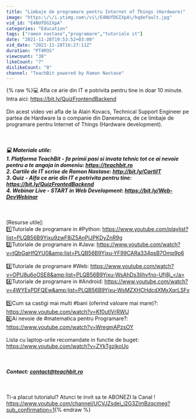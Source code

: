 ```yaml
---
title: "Limbaje de programare pentru Internet of Things (Hardware)"
image: "https:\/\/i.ytimg.com\/vi\/E4NUfDGIXpA\/hqdefault.jpg"
vid_id: "E4NUfDGIXpA"
categories: "Education"
tags: ["ramon nastase","programare","tutoriale it"]
date: "2021-11-28T19:53:52+03:00"
vid_date: "2021-11-28T16:27:11Z"
duration: "PT4M3S"
viewcount: "38"
likeCount: "7"
dislikeCount: "0"
channel: "TeachBit powered by Ramon Nastase"
---
```

{% raw %}💻 Afla ce arie din IT e potrivita pentru tine in doar 10 minute. Intra aici: <a rel="nofollow" target="blank" href="https://bit.ly/QuizFrontendBackend">https://bit.ly/QuizFrontendBackend</a><br /><br />Din acest video vei afla de la Alain Kovacs, Technical Support Engineer pe partea de Hardware la o companie din Danemarca, de ce limbaje de programare pentru Internet of Things (Hardware development).<br /><br />***********************************<br /><br />💻 Materiale utile:<br />1. Platforma TeachBit - fa primii pasi si invata tehnic tot ce ai nevoie pentru a te angaja in domeniu: <a rel="nofollow" target="blank" href="https://teachbit.ro">https://teachbit.ro</a><br />2. Cartile de IT scrise de Ramon Nastase:  <a rel="nofollow" target="blank" href="http://bit.ly/CartiIT">http://bit.ly/CartiIT</a><br />3. Quiz - Alfa ce arie din IT e potrivita pentru tine: <a rel="nofollow" target="blank" href="https://bit.ly/QuizFrontedBackend">https://bit.ly/QuizFrontedBackend</a><br />4. Webinar Live - START in Web Development: <a rel="nofollow" target="blank" href="https://bit.ly/Web-DevWebinar">https://bit.ly/Web-DevWebinar</a><br /><br />***********************************<br /><br />[Resurse utile]:<br />1️⃣Tutoriale de programare in #Python: <a rel="nofollow" target="blank" href="https://www.youtube.com/playlist?list=PLQB56B9Yjxu9zwF8jZ5AnPiJPKDyZnR9g">https://www.youtube.com/playlist?list=PLQB56B9Yjxu9zwF8jZ5AnPiJPKDyZnR9g</a><br />2️⃣Tutoriale de programare in #Java: <a rel="nofollow" target="blank" href="https://www.youtube.com/watch?v=tQbGaHfQYU0&amp;list=PLQB56B9Yjxu-YF99CARa334psB7Omp9p6">https://www.youtube.com/watch?v=tQbGaHfQYU0&amp;list=PLQB56B9Yjxu-YF99CARa334psB7Omp9p6</a><br /><br />3️⃣Tutoriale de programare #Web: <a rel="nofollow" target="blank" href="https://www.youtube.com/watch?v=OPU8u6oOSE8&amp;list=PLQB56B9Yjxu-WsAhDs3Iihvfno-Ufj8j_">https://www.youtube.com/watch?v=OPU8u6oOSE8&amp;list=PLQB56B9Yjxu-WsAhDs3Iihvfno-Ufj8j_</a><br />4️⃣Tutoriale de programare in #Android: <a rel="nofollow" target="blank" href="https://www.youtube.com/watch?v=4WYExPDFQEw&amp;list=PLQB56B9Yjxu-WsMZXHCHdcdXMxXqrLSFv">https://www.youtube.com/watch?v=4WYExPDFQEw&amp;list=PLQB56B9Yjxu-WsMZXHCHdcdXMxXqrLSFv</a><br /><br />5️⃣Cum sa castigi mai multi #bani (oferind valoare mai mare)?: <a rel="nofollow" target="blank" href="https://www.youtube.com/watch?v=Kf0utlVrRWU">https://www.youtube.com/watch?v=Kf0utlVrRWU</a><br />6️⃣Ai nevoie de #matematica pentru Programare?: <a rel="nofollow" target="blank" href="https://www.youtube.com/watch?v=WregmAPzsOY">https://www.youtube.com/watch?v=WregmAPzsOY</a><br /><br />Lista cu laptop-urile recomandate in functie de buget: <a rel="nofollow" target="blank" href="https://www.youtube.com/watch?v=ZYkTgzjkoUo">https://www.youtube.com/watch?v=ZYkTgzjkoUo</a><br /><br />***********************************<br /><br />Contact: contact@teachbit.ro<br /><br />***********************************<br /><br />Ti-a placut tutorialul? Atunci te invit sa te ABONEZI la Canal ! <br /><a rel="nofollow" target="blank" href="https://www.youtube.com/channel/UCVJZsdei_i2G3ZimBzqcmeg?sub_confirmation=1">https://www.youtube.com/channel/UCVJZsdei_i2G3ZimBzqcmeg?sub_confirmation=1</a>{% endraw %}
